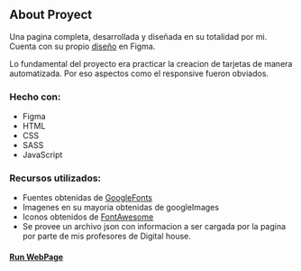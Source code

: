 ## About Proyect 

Una pagina completa, desarrollada y diseñada en su totalidad por mi. 
Cuenta con su propio [diseño](https://www.figma.com/file/Q2kBWg1rb8G7iy7vvJvplY/DH-News?node-id=0%3A1) en Figma.

Lo fundamental del proyecto era practicar la creacion de tarjetas de manera automatizada. Por eso aspectos como el responsive fueron obviados.

### Hecho con:
* Figma
* HTML
* CSS
* SASS
* JavaScript

### Recursos utilizados: 
* Fuentes obtenidas de [GoogleFonts](https://fonts.google.com)
* Imagenes en su mayoria obtenidas de googleImages
* Iconos obtenidos de [FontAwesome](https://fontawesome.com/v5.15/icons?d=gallery&p=2)
* Se provee un archivo json con informacion a ser cargada por la pagina por parte de mis profesores de Digital house.


#### [Run WebPage](https://julianpariss.github.io/WebPages/DHNews)
